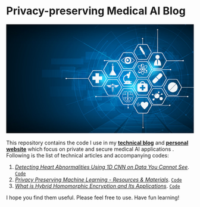 # Privacy-preserving Medical AI Blog

<p align="center">
  <img src="./images/banner.jpg"/>
</p>

This repository contains the code I use in my [**technical blog**](https://encryptedlearner.com/) and [**personal website**](https://khoaduynguyen.com) which focus on private and secure medical AI applications . Following is the list of technical articles and accompanying codes:  
1. [*Detecting Heart Abnormalities Using 1D CNN on Data You Cannot See*](https://towardsdatascience.com/detecting-heart-abnormalities-using-1d-cnn-on-data-you-cannot-see-with-pysyft-735481a952d8). [`Code`](./ecg-split-1DCNN-PySyft/)
2. [*Privacy Preserving Machine Learning - Resources & Materials*](https://khoaduynguyen.com/blog/ppml-resources-materials#/). [`Code`](https://github.com/khoaguin/ppml-materials)
3. [*What is Hybrid Homomorphic Encryption and Its Applications*](). [`Code`](./what-is-hhe/)


I hope you find them useful. Please feel free to use. Have fun learning!
